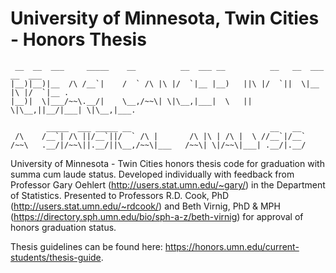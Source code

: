 # University of Minnesota, Twin Cities - Honors Thesis

```  
 __  __  ___     _____    __          __  ___ __          __   __  ___     __  ___ 
|__)|__)|__  /\ /__`|    /  ` /\ |\ |/  `|__ |__)   ||\ |/  `||  \|__ |\ |/  `|__ .
|__)|  \|___/~~\.__/|    \__,/~~\| \|\__,|___|  \   || \|\__,||__/|___| \|\__,|___.
                                                                                   
        _____  ___ _____ __                               __   __                  
 /\    /__`| /\ ||/__`||/  ` /\ |       /\ |\ | /\ |  \ //__`|/__`                 
/~~\   .__/|/~~\||.__/||\__,/~~\|___   /~~\| \|/~~\|___| .__/|.__/ 

```  

University of Minnesota - Twin Cities honors thesis code for graduation with summa cum laude status. Developed individually with feedback from Professor Gary Oehlert (http://users.stat.umn.edu/~gary/) in the Department of Statistics. Presented to Professors R.D. Cook, PhD (http://users.stat.umn.edu/~rdcook/) and Beth Virnig, PhD & MPH (https://directory.sph.umn.edu/bio/sph-a-z/beth-virnig) for approval of honors graduation status.

Thesis guidelines can be found here: https://honors.umn.edu/current-students/thesis-guide.
